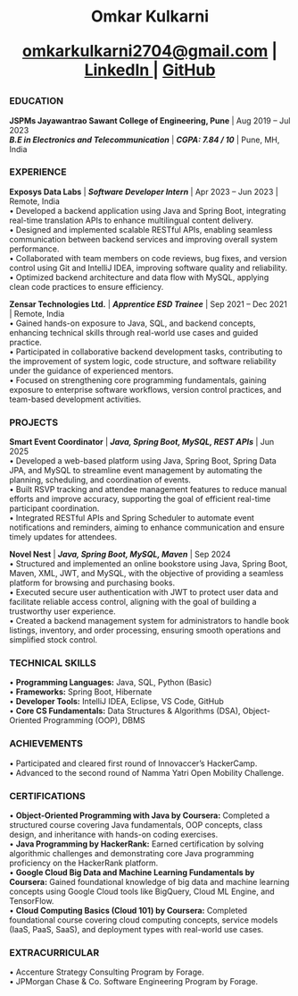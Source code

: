 <h1 <p align="center">
  Omkar Kulkarni  <br>  
  
 omkarkulkarni2704@gmail.com | <a href="https://www.linkedin.com/in/omkar-kulkarni-6540b6203/" target="_blank"> LinkedIn </a>  | <a href="https://github.com/omkarkulkarni2704" target="_blank"> GitHub </a>
 </p>
</h1>  

### EDUCATION
**JSPMs Jayawantrao Sawant College of Engineering, Pune** | Aug 2019 – Jul 2023 <br>
***B.E in Electronics and Telecommunication*** | ***CGPA: 7.84 / 10*** | Pune, MH, India

### EXPERIENCE
**Exposys Data Labs** |  ***Software Developer Intern***  | Apr 2023 – Jun 2023 | Remote, India <br>
• Developed a backend application using Java and Spring Boot, integrating real-time translation APIs to enhance multilingual content delivery. <br>
• Designed and implemented scalable RESTful APIs, enabling seamless communication between backend services and improving overall system performance. <br>
• Collaborated with team members on code reviews, bug fixes, and version control using Git and IntelliJ IDEA,
 improving software quality and reliability. <br>
• Optimized backend architecture and data flow with MySQL, applying clean code practices to ensure efficiency. <br>



**Zensar Technologies Ltd.** | ***Apprentice ESD Trainee*** | Sep 2021 – Dec 2021 |  Remote, India <br>
• Gained hands-on exposure to Java, SQL, and backend concepts, enhancing technical skills through real-world use cases and guided practice. <br>
• Participated in collaborative backend development tasks, contributing to the improvement of system logic, code
 structure, and software reliability under the guidance of experienced mentors. <br>
• Focused on strengthening core programming fundamentals, gaining exposure to enterprise software workflows, version control practices, and team-based development activities. <br>

### PROJECTS
**Smart Event Coordinator** | ***Java, Spring Boot, MySQL, REST APIs*** | Jun 2025 <br>
• Developed a web-based platform using Java, Spring Boot, Spring Data JPA, and MySQL to streamline event management by automating the planning, scheduling, and coordination of events. <br>
• Built RSVP tracking and attendee management features to reduce manual efforts and improve accuracy, supporting the goal of efficient real-time participant coordination. <br>
• Integrated RESTful APIs and Spring Scheduler to automate event notifications and reminders, aiming to enhance communication and ensure timely updates for attendees. <br>

**Novel Nest** | ***Java, Spring Boot, MySQL, Maven*** | Sep 2024 <br>
• Structured and implemented an online bookstore using Java, Spring Boot, Maven, XML, JWT, and MySQL, with the objective of providing a seamless platform for browsing and purchasing books. <br>
• Executed secure user authentication with JWT to protect user data and facilitate reliable access control, aligning with the goal of building a trustworthy user experience. <br>
• Created a backend management system for administrators to handle book listings, inventory, and order processing, ensuring smooth operations and simplified stock control. <br>

### TECHNICAL SKILLS
• **Programming Languages:** Java, SQL, Python (Basic) <br>
• **Frameworks:** Spring Boot, Hibernate <br>
• **Developer Tools:**  IntelliJ IDEA, Eclipse, VS Code, GitHub <br>
• **Core CS Fundamentals:** Data Structures & Algorithms (DSA), Object-Oriented Programming (OOP), DBMS <br>

### ACHIEVEMENTS
• Participated and cleared first round of Innovaccer’s HackerCamp. <br>
• Advanced to the second round of Namma Yatri Open Mobility Challenge. <br>

### CERTIFICATIONS
• **Object-Oriented Programming with Java by Coursera:** Completed a structured course covering Java fundamentals, OOP concepts, class design, and inheritance with hands-on coding exercises. <br>
• **Java Programming by HackerRank:** Earned certification by solving algorithmic challenges and demonstrating core Java programming proficiency on the HackerRank platform. <br>
• **Google Cloud Big Data and Machine Learning Fundamentals by Coursera:** Gained foundational knowledge of big data and machine learning concepts using Google Cloud tools like BigQuery, Cloud ML Engine, and TensorFlow. <br> 
• **Cloud Computing Basics (Cloud 101) by Coursera:** Completed foundational course covering cloud computing concepts, service models (IaaS, PaaS, SaaS), and deployment types with real-world use cases. <br>

### EXTRACURRICULAR
• Accenture Strategy Consulting Program by Forage. <br>
• JPMorgan Chase & Co. Software Engineering Program by Forage.
